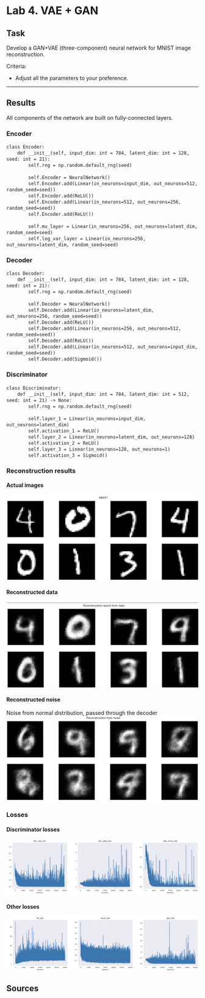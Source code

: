 # Lab 4. VAE + GAN

## Task
Develop a GAN+VAE (three-component) neural network for MNIST image reconstruction.

Criteria:
* Adjust all the parameters to your preference.

---
## Results
All components of the network are built on fully-connected layers.

### Encoder
```jupyter
class Encoder:
    def __init__(self, input_dim: int = 784, latent_dim: int = 128, seed: int = 21):
        self.rng = np.random.default_rng(seed)

        self.Encoder = NeuralNetwork()
        self.Encoder.add(Linear(in_neurons=input_dim, out_neurons=512, random_seed=seed))
        self.Encoder.add(ReLU())
        self.Encoder.add(Linear(in_neurons=512, out_neurons=256, random_seed=seed))
        self.Encoder.add(ReLU())

        self.mu_layer = Linear(in_neurons=256, out_neurons=latent_dim, random_seed=seed)
        self.log_var_layer = Linear(in_neurons=256, out_neurons=latent_dim, random_seed=seed)
```

### Decoder
```jupyter
class Decoder:
    def __init__(self, input_dim: int = 784, latent_dim: int = 128, seed: int = 21):
        self.rng = np.random.default_rng(seed)

        self.Decoder = NeuralNetwork()
        self.Decoder.add(Linear(in_neurons=latent_dim, out_neurons=256, random_seed=seed))
        self.Decoder.add(ReLU())
        self.Decoder.add(Linear(in_neurons=256, out_neurons=512, random_seed=seed))
        self.Decoder.add(ReLU())
        self.Decoder.add(Linear(in_neurons=512, out_neurons=input_dim, random_seed=seed))
        self.Decoder.add(Sigmoid())
```

### Discriminator
```jupyter
class Discriminator:
    def __init__(self, input_dim: int = 784, latent_dim: int = 512, seed: int = 21) -> None:
        self.rng = np.random.default_rng(seed)

        self.layer_1 = Linear(in_neurons=input_dim, out_neurons=latent_dim)
        self.activation_1 = ReLU()
        self.layer_2 = Linear(in_neurons=latent_dim, out_neurons=128)
        self.activation_2 = ReLU()
        self.layer_3 = Linear(in_neurons=128, out_neurons=1)
        self.activation_3 = Sigmoid()
```

### Reconstruction results
#### Actual images
![Actual_images.png](img/MNIST_data.png)

#### Reconstructed data
![Reconstructed_from_data.png](img/Reconstructed_from_data.png)

#### Reconstructed noise
Noise from normal distribution, passed through the decoder
![Reconstructed_from_noise.png](img/Reconstructed_from_noise.png)


### Losses
#### Discriminator losses
![disc_losses.png](img/Discriminator_losses.png)

#### Other losses
![other_losses.png](img/Other_losses.png)

## Sources

